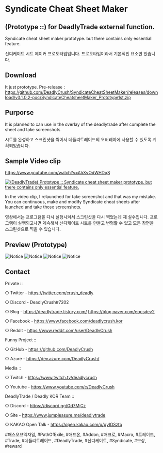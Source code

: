 # Syndicate Cheat Sheet Maker
## (Prototype ::) for DeadlyTrade external function.
Syndicate cheat sheet maker prototype. but there contains only essential feature.

신디케이트 시트 메이커 프로토타입입니다. 프로토타입이라서 기본적인 요소만 있습니다.
## Download
It just prototype.
Pre-release : https://github.com/DeadlyCrush/SyndicateCheatSheetMaker/releases/download/v0.1.0.2-poc/SyndicateCheatsheetMaker_Prototype1st.zip

## Purporse
It is planned to can use in the overlay of the deadlytrade after complete the sheet and take screenshots.

시트를 완성하고 스크린샷을 찍어서 데들리트레이드의 오버레이에 사용할 수 있도록 계획되었습니다.
## Sample Video clip

https://www.youtube.com/watch?v=AhXvOdWHDq8

[![(DeadlyTrade) Prototype :: Syndicate cheat sheet maker prototype. but there contains only essential feature.](https://media.discordapp.net/attachments/672712476017557512/749821201366384640/unknown.png)](https://www.youtube.com/watch?v=AhXvOdWHDq8 "(DeadlyTrade) Prototype :: Syndicate cheat sheet maker prototype. but there contains only essential feature.")

In the video clip, I relaunched for take screenshot and that was my mistake.
You can continuous, make and modify Syndicate cheat sheets after launched and take those screenshots.

영상에서는 프로그램을 다시 실행시켜서 스크린샷을 다시 찍었는데 제 실수입니다.
프로그램이 실행되고나면 계속해서 신디케이트 시트를 만들고 변형할 수 있고 모든 장면을 스크린샷으로 찍을 수 있습니다.

## Preview (Prototype)
![Notice](https://postfiles.pstatic.net/MjAyMDA4MzFfNzIg/MDAxNTk4ODAyNDQ0MTc0.WJimUK2Km3LkZuQ1t6o47xhcLduVzp2KuhzGBHOiV8Mg.PLyGM_R1Mw-5ogjuM-fZgeCQZ4tjCLxgPDVYM57wBrog.PNG.eocsdev2/POS_ExpanationPanel.png?type=w773)
![Notice](https://postfiles.pstatic.net/MjAyMDA4MzFfMjQ1/MDAxNTk4ODAyNDQ0MDA2.lL0Ud3K1fXbWeshiq4KFAUFHeyWl9pBOFm11XB2TW34g.Ij4CusKtmJ_-BbFFMu3_Ez-d7J3uMtcVrgyiDrJWD38g.PNG.eocsdev2/PathOfSyndicate_2020.08.31_001016.png?type=w773)
![Notice](https://postfiles.pstatic.net/MjAyMDA4MzFfMjMg/MDAxNTk4ODAyNDQ0MTAy.93f0Bub7nZNUuK8j_U2HxUVkpaEb_YV-wtgrxnWnhVUg.yMUFLxdlfKryAjaAGzZ9mlQbJLCmv93ttMbll-U_j_Mg.PNG.eocsdev2/PathOfSyndicate_2020.08.31_001112.png?type=w773)
![Notice](https://postfiles.pstatic.net/MjAyMDA4MzFfMzIg/MDAxNTk4ODAyNDQ0MDIx.yKiywz_-JbM7z5ai0VS9eC0nhdYkK0_uCG4iy3D8vmQg.X9B-3xUAlJhUMeZUhthZFd4bH-fQH57Uvi9Fv9SzeH0g.PNG.eocsdev2/POS_Backside.png?type=w773)

## Contact

Private ::

○ Twitter - https://twitter.com/crush_deadly 

○ Discord - DeadlyCrush#7202 

○ Blog - https://deadlytrade.tistory.com/ https://blog.naver.com/eocsdev2  

○ Facebook - https://www.facebook.com/deadlycrush.kor 

○ Reddit - https://www.reddit.com/user/DeadlyCrush  

Funny Project :: 

○ GitHub - https://github.com/DeadlyCrush 

○ Azure - https://dev.azure.com/DeadlyCrush/  

Media :: 

○ Twitch - https://www.twitch.tv/deadlycrush 

○ Youtube - https://www.youtube.com/c/DeadlyCrush  

DeadlyTrade / Deadly KOR Team :: 

○ Discord - https://discord.gg/Gd7MjCz 

○ Site - https://www.jumpleasure.me/deadlytrade 

○ KAKAO Open Talk - https://open.kakao.com/o/gylOSztb  

#패스오브엑자일, #PathOfExile, #애드온, #Addon, #매크로, #Macro, #트레이드, #Trade, #데들리트레이드, #DeadlyTrade, #신디케이트, #Syndicate, #보상, #reward

